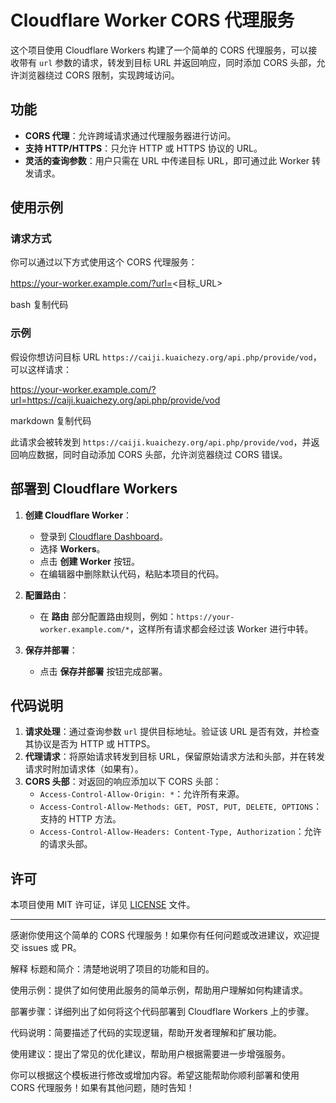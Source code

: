 # Cloudflare Worker CORS 代理服务

这个项目使用 Cloudflare Workers 构建了一个简单的 CORS 代理服务，可以接收带有 `url` 参数的请求，转发到目标 URL 并返回响应，同时添加 CORS 头部，允许浏览器绕过 CORS 限制，实现跨域访问。

## 功能

- **CORS 代理**：允许跨域请求通过代理服务器进行访问。
- **支持 HTTP/HTTPS**：只允许 HTTP 或 HTTPS 协议的 URL。
- **灵活的查询参数**：用户只需在 URL 中传递目标 URL，即可通过此 Worker 转发请求。

## 使用示例

### 请求方式

你可以通过以下方式使用这个 CORS 代理服务：

https://your-worker.example.com/?url=<目标_URL>

bash
复制代码

### 示例

假设你想访问目标 URL `https://caiji.kuaichezy.org/api.php/provide/vod`，可以这样请求：

https://your-worker.example.com/?url=https://caiji.kuaichezy.org/api.php/provide/vod

markdown
复制代码

此请求会被转发到 `https://caiji.kuaichezy.org/api.php/provide/vod`，并返回响应数据，同时自动添加 CORS 头部，允许浏览器绕过 CORS 错误。

## 部署到 Cloudflare Workers

1. **创建 Cloudflare Worker**：
   - 登录到 [Cloudflare Dashboard](https://dash.cloudflare.com/)。
   - 选择 **Workers**。
   - 点击 **创建 Worker** 按钮。
   - 在编辑器中删除默认代码，粘贴本项目的代码。

2. **配置路由**：
   - 在 **路由** 部分配置路由规则，例如：`https://your-worker.example.com/*`，这样所有请求都会经过该 Worker 进行中转。

3. **保存并部署**：
   - 点击 **保存并部署** 按钮完成部署。

## 代码说明

1. **请求处理**：通过查询参数 `url` 提供目标地址。验证该 URL 是否有效，并检查其协议是否为 HTTP 或 HTTPS。
2. **代理请求**：将原始请求转发到目标 URL，保留原始请求方法和头部，并在转发请求时附加请求体（如果有）。
3. **CORS 头部**：对返回的响应添加以下 CORS 头部：
   - `Access-Control-Allow-Origin: *`：允许所有来源。
   - `Access-Control-Allow-Methods: GET, POST, PUT, DELETE, OPTIONS`：支持的 HTTP 方法。
   - `Access-Control-Allow-Headers: Content-Type, Authorization`：允许的请求头部。

## 许可

本项目使用 MIT 许可证，详见 [LICENSE](./LICENSE) 文件。

---

感谢你使用这个简单的 CORS 代理服务！如果你有任何问题或改进建议，欢迎提交 issues 或 PR。

解释
标题和简介：清楚地说明了项目的功能和目的。

使用示例：提供了如何使用此服务的简单示例，帮助用户理解如何构建请求。

部署步骤：详细列出了如何将这个代码部署到 Cloudflare Workers 上的步骤。

代码说明：简要描述了代码的实现逻辑，帮助开发者理解和扩展功能。

使用建议：提出了常见的优化建议，帮助用户根据需要进一步增强服务。

你可以根据这个模板进行修改或增加内容。希望这能帮助你顺利部署和使用 CORS 代理服务！如果有其他问题，随时告知！
